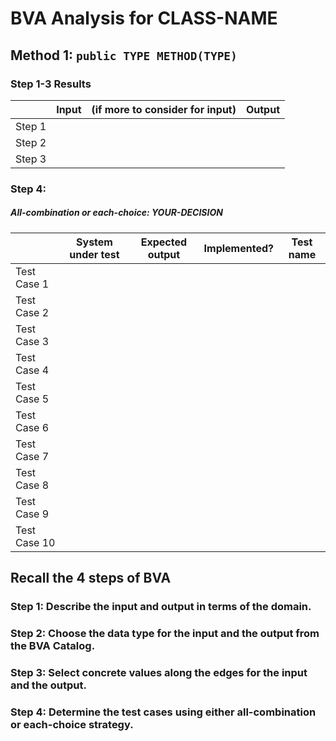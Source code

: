 # BVA Analysis for CLASS-NAME

## Method 1: ```public TYPE METHOD(TYPE)```
### Step 1-3 Results
|        | Input | (if more to consider for input) | Output |
|--------|-------|---------------------------------|--------|
| Step 1 |       |                                 |        |
| Step 2 |       |                                 |        |
| Step 3 |       |                                 |        |
### Step 4:
##### All-combination or each-choice: YOUR-DECISION

|              | System under test | Expected output | Implemented? | Test name |
|--------------|-------------------|-----------------|--------------|-----------|
| Test Case 1  |                   |                 |              |           |
| Test Case 2  |                   |                 |              |           |
| Test Case 3  |                   |                 |              |           |
| Test Case 4  |                   |                 |              |           |
| Test Case 5  |                   |                 |              |           |
| Test Case 6  |                   |                 |              |           |
| Test Case 7  |                   |                 |              |           |
| Test Case 8  |                   |                 |              |           |
| Test Case 9  |                   |                 |              |           |
| Test Case 10 |                   |                 |              |           |



## Recall the 4 steps of BVA
### Step 1: Describe the input and output in terms of the domain.
### Step 2: Choose the data type for the input and the output from the BVA Catalog.
### Step 3: Select concrete values along the edges for the input and the output.
### Step 4: Determine the test cases using either all-combination or each-choice strategy.
